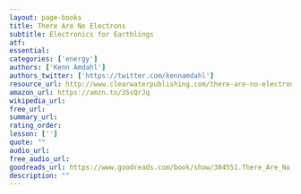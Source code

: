 ```yaml
---
layout: page-books
title: There Are No Electrons
subtitle: Electronics for Earthlings
atf: 
essential: 
categories: ['energy']
authors: ['Kenn Amdahl']
authors_twitter: ['https://twitter.com/kennamdahl']
resource_url: http://www.clearwaterpublishing.com/there-are-no-electrons-electronics-for-earthling/
amazon_url: https://amzn.to/3SsQrJq
wikipedia_url: 
free_url: 
summary_url: 
rating_order: 
lesson: ['']
quote: ""
audio_url: 
free_audio_url: 
goodreads_url: https://www.goodreads.com/book/show/304551.There_Are_No_Electrons
description: ""
---
```

